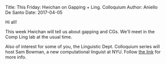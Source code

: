 Title: This Friday: Hwichan	on Gapping + Ling. Colloquium
Author: Aniello De Santo
Date: 2017-04-05

Hi all!

This week Hwichan will tell us about gapping and CGs. 
We'll meet in the Comp Ling lab at the usual time.

Also of interest for some of you, the Linguistic Dept. Colloquium series will host Sam Bowman,
a new computational linguist at NYU. Follow [the link](https://linguistics.stonybrook.edu/events/colloquium/2017/04/07/sam.bowman) for more info.